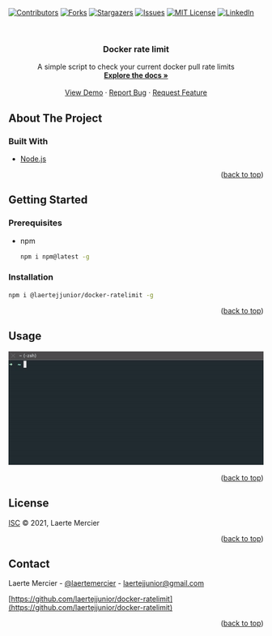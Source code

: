 <div id="top"></div>
<!--
*** Thanks for checking out the Best-README-Template. If you have a suggestion
*** that would make this better, please fork the repo and create a pull request
*** or simply open an issue with the tag "enhancement".
*** Don't forget to give the project a star!
*** Thanks again! Now go create something AMAZING! :D
-->

<!-- PROJECT SHIELDS -->
<!--
*** I'm using markdown "reference style" links for readability.
*** Reference links are enclosed in brackets [ ] instead of parentheses ( ).
*** See the bottom of this document for the declaration of the reference variables
*** for contributors-url, forks-url, etc. This is an optional, concise syntax you may use.
*** https://www.markdownguide.org/basic-syntax/#reference-style-links
-->
[![Contributors][contributors-shield]][contributors-url]
[![Forks][forks-shield]][forks-url]
[![Stargazers][stars-shield]][stars-url]
[![Issues][issues-shield]][issues-url]
[![MIT License][license-shield]][license-url]
[![LinkedIn][linkedin-shield]][linkedin-url]

<br />
<div align="center">

  <h3 align="center">Docker rate limit</h3>

  <p align="center">
    A simple script to check your current docker pull rate limits
    <br />
    <a href="https://github.com/laertejjunior/docker-ratelimit"><strong>Explore the docs »</strong></a>
    <br />
    <br />
    <a href="https://github.com/laertejjunior/docker-ratelimit">View Demo</a>
    ·
    <a href="https://github.com/laertejjunior/docker-ratelimit/issues">Report Bug</a>
    ·
    <a href="https://github.com/laertejjunior/docker-ratelimit/issues">Request Feature</a>
  </p>
</div>

<!-- ABOUT THE PROJECT -->
## About The Project

### Built With

* [Node.js](https://nodejs.org/en/)

<p align="right">(<a href="#top">back to top</a>)</p>

<!-- GETTING STARTED -->
## Getting Started

### Prerequisites

* npm
  ```sh
  npm i npm@latest -g
  ```

### Installation

   ```sh
   npm i @laertejjunior/docker-ratelimit -g
   ```
<p align="right">(<a href="#top">back to top</a>)</p>

<!-- USAGE EXAMPLES -->
## Usage

![Alt Text](images/app.gif)

<p align="right">(<a href="#top">back to top</a>)</p>

<!-- LICENSE -->
## License

[ISC](LICENSE.txt) © 2021, Laerte Mercier

<p align="right">(<a href="#top">back to top</a>)</p>

<!-- CONTACT -->
## Contact

Laerte Mercier - [@laertemercier](https://twitter.com/laertemercier) - laertejjunior@gmail.com

[https://github.com/laertejjunior/docker-ratelimit](https://github.com/laertejjunior/docker-ratelimit)

<p align="right">(<a href="#top">back to top</a>)</p>

<!-- MARKDOWN LINKS & IMAGES -->
<!-- https://www.markdownguide.org/basic-syntax/#reference-style-links -->
[contributors-shield]: https://img.shields.io/github/contributors/laertejjunior/docker-ratelimit.svg?style=for-the-badge
[contributors-url]: https://github.com/laertejjunior/docker-ratelimit/graphs/contributors
[forks-shield]: https://img.shields.io/github/forks/laertejjunior/docker-ratelimit.svg?style=for-the-badge
[forks-url]: https://github.com/laertejjunior/docker-ratelimit/network/members
[stars-shield]: https://img.shields.io/github/stars/laertejjunior/docker-ratelimit.svg?style=for-the-badge
[stars-url]: https://github.com/laertejjunior/docker-ratelimit/stargazers
[issues-shield]: https://img.shields.io/github/issues/laertejjunior/docker-ratelimit.svg?style=for-the-badge
[issues-url]: https://github.com/laertejjunior/docker-ratelimit/issues
[license-shield]: https://img.shields.io/github/license/laertejjunior/docker-ratelimit.svg?style=for-the-badge
[license-url]: https://github.com/laertejjunior/docker-ratelimit/blob/master/LICENSE.txt
[linkedin-shield]: https://img.shields.io/badge/-LinkedIn-black.svg?style=for-the-badge&logo=linkedin&colorB=555
[linkedin-url]: https://www.linkedin.com/in/laertejjunior
[product-screenshot]: images/screenshot.png